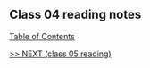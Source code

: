 ## Class 04 reading notes

[Table of Contents](https://wondwosentsige.github.io/code-201-reading-notes/Home)


























[>> NEXT (class 05 reading)](https://wondwosentsige.github.io/code-201-reading-notes/class-05)



